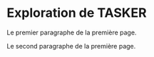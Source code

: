 # Exploration de TASKER

Le premier paragraphe de la première page.

Le second paragraphe de la première page.